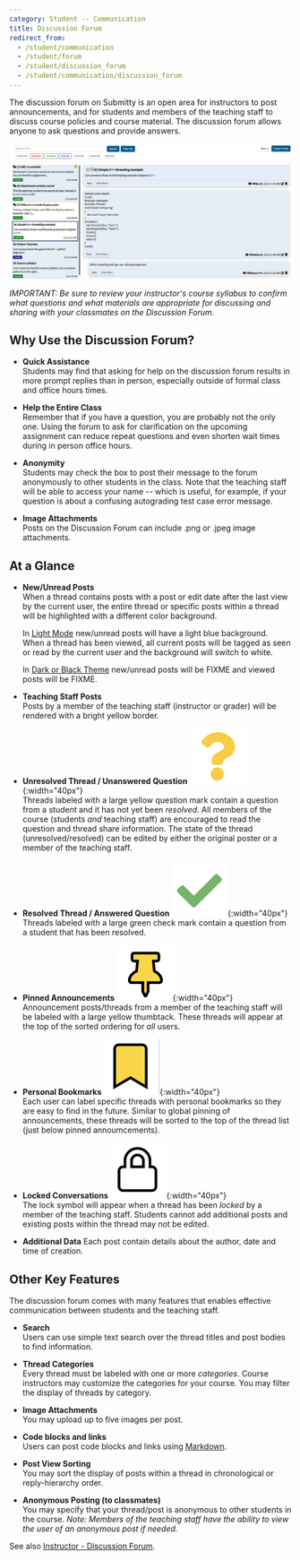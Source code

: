 ```yaml
---
category: Student -- Communication
title: Discussion Forum
redirect_from:
  - /student/communication
  - /student/forum
  - /student/discussion_forum
  - /student/communication/discussion_forum
---
```



The discussion forum on Submitty is an open area for instructors to
post announcements, and for students and members of the teaching staff
to discuss course policies and course material. The discussion forum
allows anyone to ask questions and provide answers.

![](/images/main_view_forum.png)

*IMPORTANT: Be sure to review your instructor's course syllabus to
confirm what questions and what materials are appropriate for
discussing and sharing with your classmates on the Discussion Forum.*


## Why Use the Discussion Forum?

* **Quick Assistance**  
  Students may find that asking for help on the discussion forum
  results in more prompt replies than in person, especially outside of
  formal class and office hours times.

* **Help the Entire Class**  
  Remember that if you have a question, you are probably not the only
  one. Using the forum to ask for clarification on the upcoming
  assignment can reduce repeat questions and even shorten wait times
  during in person office hours.

* **Anonymity**  
  Students may check the box to post their message to the forum
  anonymously to other students in the class.  Note that the teaching
  staff will be able to access your name -- which is useful, for
  example, if your question is about a confusing autograding test case
  error message.

* **Image Attachments**  
  Posts on the Discussion Forum can include .png or .jpeg image
  attachments.


## At a Glance
   
* **New/Unread Posts**  
   When a thread contains posts with a post or edit date after the last
   view by the current user, the entire thread or specific posts
   within a thread will be highlighted with a different color background.

   In [Light Mode](/student/account/theme) new/unread posts will have
   a light blue background.  When a thread has been viewed, all
   current posts will be tagged as seen or read by the current user
   and the background will switch to white.

   In [Dark or Black Theme](/student/account/theme) new/unread posts
   will be FIXME and viewed posts will be FIXME.

* **Teaching Staff Posts**  
   Posts by a member of the teaching staff (instructor or grader)
   will be rendered with a bright yellow border.

* **Unresolved Thread / Unanswered Question**  ![](/images/discussion_forum_icons/df_question_mark.png){:width="40px"}  
   Threads labeled with a large yellow question mark contain a question
   from a student and it has not yet been *resolved*.  All members of
   the course (students *and* teaching staff) are encouraged to read the
   question and thread share information.  The state of the thread
   (unresolved/resolved) can be edited by either the original poster or a
   member of the teaching staff.

* **Resolved Thread / Answered Question**  ![](/images/discussion_forum_icons/df_checkmark.png){:width="40px"}  
   Threads labeled with a large green check mark contain a question from
   a student that has been resolved.

* **Pinned Announcements**  ![](/images/discussion_forum_icons/df_thumbtack.png){:width="40px"}  
   Announcement posts/threads from a member of the teaching staff will be labeled
   with a large yellow thumbtack.  These threads will appear at the top of the
   sorted ordering for *all* users.

* **Personal Bookmarks**  ![](/images/discussion_forum_icons/df_bookmark.png){:width="40px"}  
   Each user can label specific threads with personal bookmarks so they
   are easy to find in the future.  Similar to global pinning of
   announcements, these threads will be sorted to the top of the
   thread list (just below pinned annoumcements).

* **Locked Conversations**  ![](/images/discussion_forum_icons/df_lock.png){:width="40px"}  
   The lock symbol will appear when a thread has been *locked* by a member of the
   teaching staff.  Students cannot add additional posts and existing posts
   within the thread may not be edited.

* **Additional Data**
   Each post contain details about the author, date and time of creation.


## Other Key Features

The discussion forum comes with many features that enables effective
communication between students and the teaching staff.


*  **Search**  
   Users can use simple text search over the thread titles and post
   bodies to find information.

*  **Thread Categories**  
   Every thread must be labeled with one or more *categories*.
   Course instructors may customize the categories for your course.  You may
   filter the display of threads by category.

*  **Image Attachments**  
   You may upload up to five images per post.

*  **Code blocks and links**  
    Users can post code blocks and links using [Markdown](markdown).   

*  **Post View Sorting**  
   You may sort the display of posts within a thread in chronological or
   reply-hierarchy order.

*  **Anonymous Posting (to classmates)**  
   You may specify that your thread/post is anonymous to other students in the course.
   _Note: Members of the teaching staff have the ability to view the
   user of an anonymous post if needed._ 


See also [Instructor - Discussion Forum](/instructor/forum).

